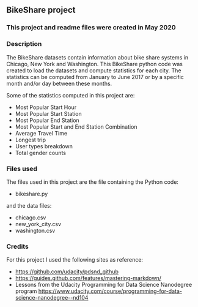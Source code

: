 ## BikeShare project

### This project and readme files were created in May 2020


### Description
The BikeShare datasets contain information about bike share systems in Chicago, New York and Washington. This BikeShare python code was created to load the datasets and compute statistics for each city. The statistics can be computed from January to June 2017 or by a specific month and/or day between these months.

Some of the statistics computed in this project are:
* Most Popular Start Hour
* Most Popular Start Station
* Most Popular End Station
* Most Popular Start and End Station Combination
* Average Travel Time
* Longest trip
* User types breakdown
* Total gender counts


### Files used
The files used in this project are the file containing the Python code:
* <nolink>bikeshare.py<nolink>

and the data files:
* chicago.csv
* new_york_city.csv
* washington.csv


### Credits
For this project I used the following sites as reference:
* https://github.com/udacity/pdsnd_github
* https://guides.github.com/features/mastering-markdown/
* Lessons from the Udacity Programming for Data Science Nanodegree program https://www.udacity.com/course/programming-for-data-science-nanodegree--nd104

